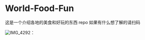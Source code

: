 # World-Food-Fun

这是一个介绍各地的美食和好玩的东西 repo
如果有什么想了解的请扫码


![IMG_4292](https://user-images.githubusercontent.com/9071944/126914972-df304287-d152-46c4-a5e6-3017e605c487.jpeg)：


